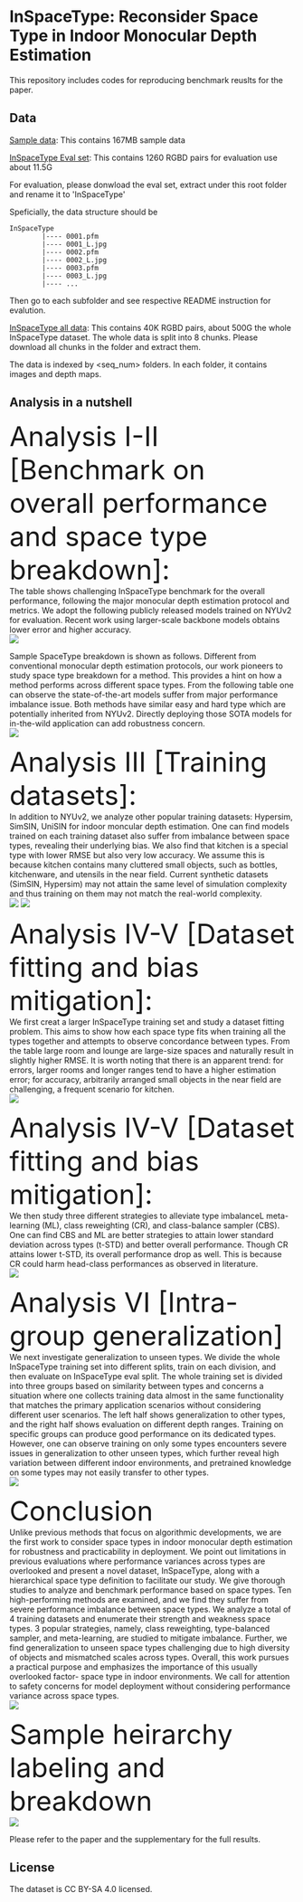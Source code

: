 # <div align=""> InSpaceType: Reconsider Space Type in Indoor Monocular Depth Estimation </div>

This repository includes codes for reproducing benchmark reuslts for the paper.


## <div align="">Data</div>

[Sample data](https://drive.google.com/file/d/1ePsiverqYofCwuZJv98tLPWSj8bNU3ne/view?usp=sharing): This contains 167MB sample data

[InSpaceType Eval set](https://drive.google.com/file/d/1d3DiLPVEEk-hRvhaEfSK6adu5DPBdlF-/view?usp=sharing): This contains 1260 RGBD pairs for evaluation use about 11.5G

For evaluation, please donwload the eval set, extract under this root folder and rename it to 'InSpaceType'

Speficially, the data structure should be

```
InSpaceType
        |---- 0001.pfm
        |---- 0001_L.jpg
        |---- 0002.pfm
        |---- 0002_L.jpg
        |---- 0003.pfm
        |---- 0003_L.jpg
        |---- ...
```

Then go to each subfolder and see respective README instruction for evalution.


[InSpaceType all data](https://drive.google.com/drive/folders/1EjdInytpvYWBT3BmQIDsTzFyP0dngP1U?usp=sharing): This contains 40K RGBD pairs, about 500G the whole InSpaceType dataset. The whole data is split into 8 chunks. Please download all chunks in the folder and extract them.

The data is indexed by <seq_num> folders. In each folder, it contains images and depth maps.


## <div align="">Analysis in a nutshell</div>

<font size="30"> Analysis I-II [Benchmark on overall performance and space type breakdown]: </font><br>
The table shows challenging InSpaceType benchmark for the overall performance, following the major monocular depth estimation protocol and metrics. We adopt the following publicly released models trained on NYUv2 for evaluation. Recent work using larger-scale backbone models obtains lower error and higher accuracy.<br>
<img src='pics/overall.png'><br>

Sample SpaceType breakdown is shown as follows. Different from conventional monocular depth estimation protocols, our work pioneers to study space type breakdown for a method. This provides a hint on how a method performs across different space types. From the following table one can observe the state-of-the-art models suffer from major performance imbalance issue. Both methods have similar easy and hard type which are potentially inherited from NYUv2. Directly deploying those SOTA models for in-the-wild application can add robustness concern.<br>
<img src='pics/type.png'><br>

<font size="30"> Analysis III [Training datasets]: </font><br>
In addition to NYUv2, we analyze other popular training datasets: Hypersim, SimSIN, UniSIN for indoor moncular depth estimation. One can find models trained on each training dataset also suffer from imbalance between space types, revealing their underlying bias. We also find that kitchen is a special type with lower RMSE but also very low accuracy. We assume this is because kitchen contains many cluttered small objects, such as bottles, kitchenware, and utensils in the near field. Current synthetic datasets (SimSIN, Hypersim) may not attain the same level of simulation complexity and thus training on them may not match the real-world complexity.<br>
<img src='pics/dataset-1.png'>
<img src='pics/dataset-2.png'>
<br>

<font size="30"> Analysis IV-V [Dataset fitting and bias mitigation]: </font><br>
We first creat a larger InSpaceType training set and study a dataset fitting problem. This aims to show how each space type fits when training all the types together and attempts to observe concordance between types. From the table large room and lounge are large-size spaces and naturally result in slightly higher RMSE. It is worth noting that there is an apparent trend: for errors, larger rooms and longer ranges tend to have a higher estimation error; for accuracy, arbitrarily arranged small objects in the near field are challenging, a frequent scenario for kitchen.<br>
<img src='pics/fitting.png'>
<br>

<font size="30"> Analysis IV-V [Dataset fitting and bias mitigation]: </font><br>
We then study three different strategies to alleviate type imbalanceL meta-learning (ML), class reweighting (CR), and class-balance sampler (CBS). One can find CBS and ML are better strategies to attain lower standard deviation across types (t-STD) and better overall performance. Though CR attains lower t-STD, its overall performance drop as well. This is because CR could harm head-class performances as observed in literature.<br>
<img src='pics/mitigation.png'><br>


<font size="30"> Analysis VI [Intra-group generalization] </font><br>
We next investigate generalization to unseen types. We divide the whole InSpaceType training set into different splits, train on each division, and then evaluate on InSpaceType eval split. The whole training set is divided into three groups based on similarity between types and concerns a situation where one collects training data almost in the same functionality that matches the primary application scenarios without considering different user scenarios. The left half shows generalization to other types, and the right half shows evaluation on different depth ranges. Training on specific groups can produce good performance on its dedicated types. However, one can observe training on only some types encounters severe issues in generalization to other unseen types, which further reveal high variation between different indoor environments, and pretrained knowledge on some types may not easily transfer to other types.<br>
<img src='pics/group.png'><br>

<font size="30"> Conclusion </font><br>
Unlike previous methods that focus on algorithmic developments, we are the first work to consider space types in indoor monocular depth estimation for robustness and practicability in deployment. We point out limitations in previous evaluations where performance variances across types are overlooked and present a novel dataset, InSpaceType, along with a hierarchical space type definition to facilitate our study. We give thorough studies to analyze and benchmark performance based on space types. Ten high-performing methods are examined, and we find they suffer from severe performance imbalance between space types. We analyze a total of 4 training datasets and enumerate their strength and weakness space types. 3 popular strategies, namely, class reweighting, type-balanced sampler, and meta-learning, are studied to mitigate imbalance. Further, we find generalization to unseen space types challenging due to high diversity of objects and mismatched scales across types. Overall, this work pursues a practical purpose and emphasizes the importance of this usually overlooked factor- space type in indoor environments. We call for attention to safety concerns for model deployment without considering performance variance across space types.<br>
<img src='pics/group.png'><br>

<font size="30"> Sample heirarchy labeling and breakdown </font><br>
<img src='pics/heirarchy.png'>


Please refer to the paper and the supplementary for the full results.

## License
The dataset is CC BY-SA 4.0 licensed.
